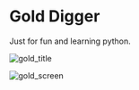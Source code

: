 # Gold Digger
Just for fun and learning python.

![gold_title](https://github.com/edwin5354/gold_digger/assets/165879372/0f477851-7377-425a-a518-5be18d6a0661)

![gold_screen](https://github.com/edwin5354/gold_digger/assets/165879372/3f59c11e-54e0-4916-aaaa-9114d80b8297)
